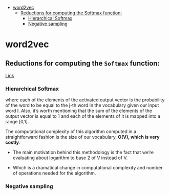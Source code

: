 <!--ts-->
   * [word2vec](#word2vec)
      * [Reductions for computing the Softmax function:](#reductions-for-computing-the-softmax-function)
         * [Hierarchical Softmax](#hierarchical-softmax)
         * [Negative sampling](#negative-sampling)

<!-- Added by: gil_diy, at: Fri 11 Mar 2022 10:26:46 IST -->

<!--te-->


# word2vec



## Reductions for computing the `Softmax` function:

[Link](https://towardsdatascience.com/hierarchical-softmax-and-negative-sampling-short-notes-worth-telling-2672010dbe08)

### Hierarchical Softmax

where each of the elements of the activated output vector is the probability of the word to be equal to the j-th word in the vocabulary given our input word I. Also, it’s worth mentioning that the sum of the elements of the output vector is equal to 1 and each of the elements of it is mapped into a range [0,1].

The computational complexity of this algorithm computed in a straightforward fashion is the size of our vocabulary, **O(V), which is very costly**.


* The main motivation behind this methodology is the fact that we’re evaluating about logarithm to base 2 of V instead of V.

* Which is a dramatical change in computational complexity and number of operations needed for the algorithm.



### Negative sampling